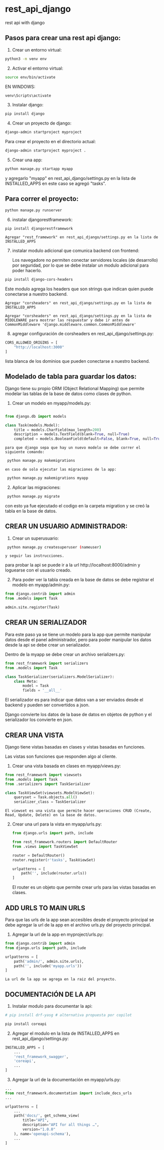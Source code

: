 # rest_api_django
rest api with django

## Pasos para crear una rest api django:

1. Crear un entorno virtual:
```bash
python3 -m venv env
```

2. Activar el entorno virtual:
```bash
source env/bin/activate
```
EN WINDOWS:
```bash
venv\Scripts\activate
```

3. Instalar django:
```bash
pip install django
```
4. Crear un proyecto de django:
```bash
django-admin startproject myproject
```

Para crear el proyecto en el directorio actual:
```bash
django-admin startproject myproject .
```
5. Crear una app:
```bash
python manage.py startapp myapp
```
 y agregarlo "myapp" en rest_api_django/settings.py en la lista de INSTALLED_APPS en este caso se agregó "tasks". 

## Para correr el proyecto:
```bash
python manage.py runserver
```

6. instalar djangorestframework:
```bash
pip install djangorestframework
```

    Agregar "rest_framework" en rest_api_django/settings.py en la lista de INSTALLED_APPS

7. instalar modulo adicional que comunica backend con frontend:

    Los navegadore no permiten conectar servidores locales (de desarrollo) por seguridad, por lo que se debe instalar un modulo adicional para poder hacerlo.

```bash
pip install django-cors-headers
```
Este modulo agrega los headers que son strings que indican quien puede conectarse a nuestro backend.

    Agregar "corsheaders" en rest_api_django/settings.py en la lista de INSTALLED_APPS

    Agregar "corsheaders" en rest_api_django/settings.py en la lista de MIDDLEWARE para mostrar las respuestar y debe ir antes de CommonMiddleware 'django.middleware.common.CommonMiddleware'

8. agregar configuración de corsheaders en rest_api_django/settings.py:

```python
CORS_ALLOWED_ORIGINS = [
    "http://localhost:3000"
]
```
lista blanca de los dominios que pueden conectarse a nuestro backend.

## Modelado de tabla para guardar los datos:

Django tiene su propio ORM (Object Relational Mapping) que permite modelar las tablas de la base de datos como clases de python.

1. Crear un modelo en myapp/models.py:

```python

from django.db import models

class Task(models.Model):
    title = models.CharField(max_length=200)
    description = models.TextField(blank=True, null=True)
    completed = models.BooleanField(default=False, blank=True, null=True)
``` 
    para que django sepa que hay un nuevo modelo se debe correr el siguiente comando:
```bash
 python manage.py makemigrations
```

    en caso de solo ejecutar las migraciones de la app:
```bash
 python manage.py makemigrations myapp
``` 

2. Aplicar las migraciones:
```bash
 python manage.py migrate
``` 
con esto ya fue ejecutado el codigo en la carpeta migration y se creó la tabla en la base de datos.


## CREAR UN USUARIO ADMINISTRADOR:

1. Crear un superusuario:
```bash
 python manage.py createsuperuser (nameuser)
``` 
    y seguir las instrucciones.

para probar la api se puede ir a la url http://localhost:8000/admin y loguearse con el usuario creado.

2. Para poder ver la tabla creada en la base de datos se debe registrar el modelo en myapp/admin.py:

```python
from django.contrib import admin
from .models import Task

admin.site.register(Task)
```

## CREAR UN SERIALIZADOR

Para este paso ya se tiene un modelo para la app que permite manipular datos desde el panel administrador, pero para poder manipular los datos desde la api se debe crear un serializador.

Dentro de la myapp se debe crear un archivo serializers.py:

```python
from rest_framework import serializers
from .models import Task

class TaskSerializer(serializers.ModelSerializer):
    class Meta:
        model = Task
        fields = '__all__'
```
El serializador es para indicar que datos van a ser enviados desde el backend y pueden ser convertidos a json.

Django convierte los datos de la base de datos en objetos de python y el serializador los convierte en json.

## CREAR UNA VISTA

Django tiene vistas basadas en clases y vistas basadas en funciones.

Las vistas son funciones que responden algo al cliente.

1. Crear una vista basada en clases en myapp/views.py:

```python
from rest_framework import viewsets
from .models import Task
from .serializers import TaskSerializer

class TaskViewSet(viewsets.ModelViewSet):
    queryset = Task.objects.all()
    serializer_class = TaskSerializer
```
    El viewset es una vista que permite hacer operaciones CRUD (Create, Read, Update, Delete) en la base de datos.

2. Crear una url para la vista en myapp/urls.py:
    
    ```python
    from django.urls import path, include

    from rest_framework.routers import DefaultRouter
    from .views import TaskViewSet

    router = DefaultRouter()
    router.register(r'tasks', TaskViewSet)

    urlpatterns = [
        path('', include(router.urls))
    ]
    ```
    El router es un objeto que permite crear urls para las vistas basadas en clases.

## ADD URLS TO MAIN URLS

Para que las urls de la app sean accesibles desde el proyecto principal se debe agregar la url de la app en el archivo urls.py del proyecto principal.

1. Agregar la url de la app en myproject/urls.py:

```python
from django.contrib import admin
from django.urls import path, include

urlpatterns = [
    path('admin/', admin.site.urls),
    path('', include('myapp.urls'))
]
```
    La url de la app se agrega en la raiz del proyecto.
    

## DOCUMENTACIÓN DE LA API

1. Instalar modulo para documentar la api:
```bash
# pip install drf-yasg # alternativa propuesta por copilot

pip install coreapi
```

2. Agregar el modulo en la lista de INSTALLED_APPS en rest_api_django/settings.py:

```python
INSTALLED_APPS = [
    ...
    'rest_framework_swagger',
    'coreapi',
    ...
]
```

3. Agregar la url de la documentación en myapp/urls.py:

```python
...
from rest_framework.documentation import include_docs_urls
...

urlpatterns = [
    ...
    path('docs/', get_schema_view(
        title="API",
        description="API for all things …",
        version="1.0.0"
    ), name='openapi-schema'),
    ...
]
```